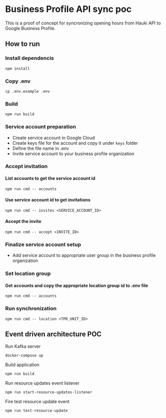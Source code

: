 # Business Profile API sync poc

This is a proof of concept for syncronizing opening hours from Hauki API to Google Business Profile.

## How to run

### Install dependencis

```shell
npm install
```

### Copy .env

```shell
cp .env.example .env
```

### Build

```shell
npm run build
```

### Service account preparation

- Create service account in Google Cloud
- Create keys file for the account and copy it under `keys` folder
- Define the file name in .env
- Invite service account to your business profile organization

### Accept invitation

#### List accounts to get the service account id

```shell
npm run cmd -- accounts
```

#### Use service account id to get invitations

```shell
npm run cmd -- invites <SERVICE_ACCOUNT_ID>
```

#### Accept the invite

```shell
npm run cmd -- accept <INVITE_ID>
```

### Finalize service account setup

- Add service account to appropriate user group in the business profile organization

### Set location group

#### Get accounts and copy the appropriate location group id to .env file

```shell
npm run cmd -- accounts
```

### Run synchronization

```shell
npm run cmd -- location <TPR_UNIT_ID>
```

## Event driven architecture POC

Run Kafka server

```shell
docker-compose up
```

Build application

```shell
npm run build
```

Run resource updates event listener

```shell
npm run start-resource-updates-listener
```

Fire test resource update event

```shell
npm run test-resource-update
```
